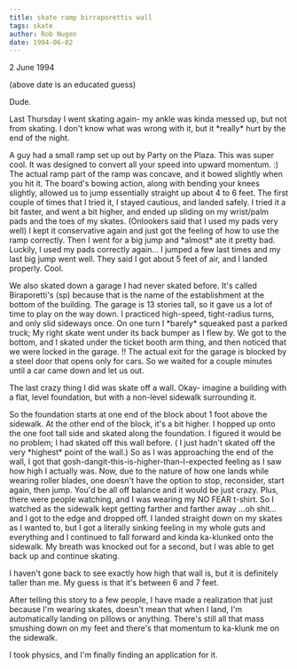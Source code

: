 ```yaml
---
title: skate ramp birraporettis wall
tags: skate
author: Rob Nugen
date: 1994-06-02
---
```


<p class=date>2 June 1994</p>

<p class=note>(above date is an educated guess)</p>

<p>Dude.</p>

<p>Last Thursday I went skating again-  my ankle was kinda messed up, but not from
skating.   I don't know what was wrong with it, but it *really* hurt by the
end of the night.</p>

<p>A guy had a small ramp set up out by Party on the Plaza.  This was super cool.
It was designed to convert all your speed into upward momentum.  :)   The 
actual ramp part of the ramp was concave, and it bowed slightly when you hit
it.   The board's bowing action, along with bending your knees slightly, 
allowed us to jump essentially straight up about 4 to 6 feet.  The first couple
of times that I tried it, I stayed cautious, and landed safely.   I tried it 
a bit faster, and went a bit higher, and ended up sliding on my wrist/palm 
pads and the toes of my skates.  (Onlookers said that I used my pads very well)
I kept it conservative again and just got the feeling of how to use the ramp
correctly.  Then I went for a big jump and *almost* ate it pretty bad.  
Luckily, I used my pads correctly again...  I jumped a few last times and my
last big jump went well.   They said I got about 5 feet of air, and I landed
properly.   Cool.</p>

<p>We also skated down a garage I had never skated before.  It's called
Biraporetti's (sp) because that is the name of the establishment at the bottom
of the building.   The garage is 13 stories tall, so it gave us a lot of time
to play on the way down.   I practiced high-speed, tight-radius turns, and 
only slid sideways once.  On one turn I *barely* squeaked past a parked truck;
My right skate went under its back bumper as I flew by.    We got to the
bottom, and I skated under the ticket booth arm thing, and then noticed that 
we were locked in the garage.  !!  The actual exit for the garage is blocked
by a steel door that opens only for cars.  So we waited for a couple minutes
until a car came down and let us out.</p>

<p>The last crazy thing I did was skate off a wall.  Okay- imagine a
building with a flat, level foundation, but with a non-level sidewalk
surrounding it.</p>

<p>So the foundation starts at one end of the block about 1 foot above the
sidewalk.  At the other end of the block, it's a bit higher.   I hopped up
onto the one foot tall side and skated along the foundation.  I figured it 
would be no problem; I had skated off this wall before.  ( I just hadn't
skated off the very *highest* point of the wall.)   So as I was approaching
the end of the wall, I got that gosh-dangit-this-is-higher-than-I-expected
feeling as I saw how high I actually was.  Now, due to the nature of how 
one lands while wearing roller blades, one doesn't have the option to stop,
reconsider, start again, then jump.   You'd be all off balance and it would
be just crazy.  Plus, there were people watching, and I was wearing my 
NO FEAR t-shirt.   So I watched as the sidewalk kept getting farther and 
farther away ...oh shit... and I got to the edge and dropped off.   
I landed straight down on my skates as I wanted to, but I got a literally
sinking feeling in my whole guts and everything and I continued to fall
forward and kinda ka-klunked onto the sidewalk.  My breath was knocked out
for a second, but I was able to get back up and continue skating.</p>

<p>I haven't gone back to see exactly how high that wall is, but it is
definitely taller than me.  My guess is that it's between 6 and 7 feet.</p>

<p>After telling this story to a few people, I have made a realization that
just because I'm wearing skates, doesn't mean that when I land, I'm 
automatically landing on pillows or anything.  There's still all that mass
smushing down on my feet and there's that momentum to ka-klunk me on the
sidewalk.</p>

<p>I took physics, and I'm finally finding an application for it.</p>

